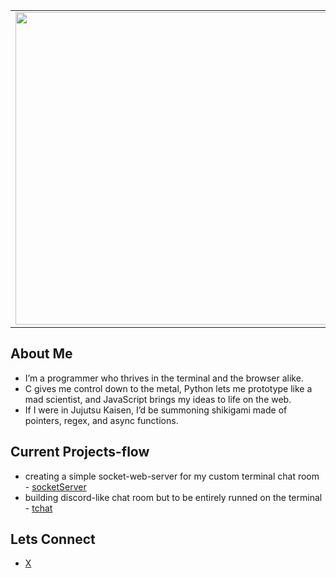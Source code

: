 <table>
    <tr>
        <td>
            <img src="https://i.pinimg.com/originals/7f/87/2a/7f872a820881704a93ac97aff420ae24.gif" height="auto" width="500px" />
        </td>
        <td style="width:50%">
            <h3>"I am fl0wstate."</h3>
            <p>I live for the grind of programming whether it’s the raw power of C, the sleek flexibility of Python, or the wild chaos of JavaScript. <br/>Welcome to my domain, where logic flows like cursed energy.</p>
        </td>
    </tr>
</table>

## About Me
- I’m a programmer who thrives in the terminal and the browser alike. 
- C gives me control down to the metal, Python lets me prototype like a mad scientist, and JavaScript brings my ideas to life on the web. 
- If I were in Jujutsu Kaisen, I’d be summoning shikigami made of pointers, regex, and async functions.

## Current Projects-flow
- creating a simple socket-web-server for my custom terminal chat room - [socketServer](https://github.com/fl0wstate/c-deep-dive/tree/main/sockets)
- building discord-like chat room but to be entirely runned on the terminal - [tchat](https://github.com/fl0wstate/c-deep-dive/tree/main/chat-app)
## Lets Connect
- [X](https://x.com/k_flowstate)
